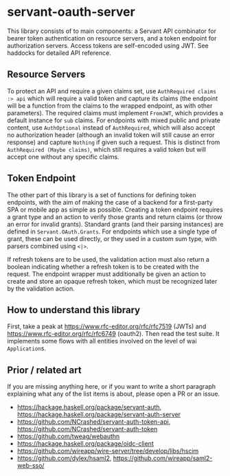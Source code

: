 # servant-oauth-server

This library consists of to main components: a Servant API combinator for bearer token authentication on resource servers,
and a token endpoint for authorization servers. Access tokens are self-encoded using JWT.
See haddocks for detailed API reference.

## Resource Servers

To protect an API and require a given claims set, use `AuthRequired claims :> api` which will require a valid token and capture its claims
(the endpoint will be a function from the claims to the wrapped endpoint, as with other parameters).
The required claims must implement `FromJWT`, which provides a default instance for `sub` claims.
For endpoints with mixed public and private content, use `AuthOptional` instead of `AuthRequired`,
which will also accept no authorization header (although an invalid token will still cause an error response) and capture `Nothing` if given such a request.
This is distinct from `AuthRequired (Maybe claims)`, which still requires a valid token but will accept one without any specific claims.

## Token Endpoint

The other part of this library is a set of functions for defining token endpoints,
with the aim of making the case of a backend for a first-party SPA or mobile app as simple as possible.
Creating a token endpoint requires a grant type and an action to verify those grants and return claims (or throw an error for invalid grants).
Standard grants (and their parsing instances) are defined in `Servant.OAuth.Grants`.
For endpoints which use a single type of grant, these can be used directly, or they used in a custom sum type, with parsers combined using `<|>`.

If refresh tokens are to be used, the validation action must also return a boolean indicating whether a refresh token is to be created with the request.
The endpoint wrapper must additionally be given an action to create and store an opaque refresh token, which must be recognized later by the validation action.

## How to understand this library

First, take a peak at https://www.rfc-editor.org/rfc/rfc7519 (JWTs)
and https://www.rfc-editor.org/rfc/rfc6749 (oauth2).  Then read the
test suite.  It implements some flows with all entities involved on
the level of wai `Application`s.

## Prior / related art

If you are missing anything here, or if you want to write a short
paragraph explaining what any of the list items is about, please open
a PR or an issue.

- https://hackage.haskell.org/package/servant-auth, https://hackage.haskell.org/package/servant-auth-server
- https://github.com/NCrashed/servant-auth-token-api, https://github.com/NCrashed/servant-auth-token
- https://github.com/tweag/webauthn
- https://hackage.haskell.org/package/oidc-client
- https://github.com/wireapp/wire-server/tree/develop/libs/hscim
- https://github.com/dylex/hsaml2, https://github.com/wireapp/saml2-web-sso/
